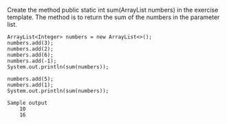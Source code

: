 Create the method public static int sum(ArrayList<Integer> numbers) in the exercise template. The method is to return the sum of the numbers in the parameter list.

    ArrayList<Integer> numbers = new ArrayList<>();
    numbers.add(3);
    numbers.add(2);
    numbers.add(6);
    numbers.add(-1);
    System.out.println(sum(numbers));

    numbers.add(5);
    numbers.add(1);
    System.out.println(sum(numbers));

    Sample output
        10
        16